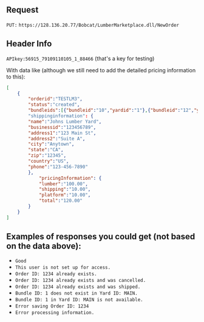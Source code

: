 ## Request

`PUT:` `https://128.136.20.77/Bobcat/LumberMarketplace.dll/NewOrder`

## Header Info

`APIkey:56915_79109110105_1_88466` (that's a key for testing)

With data like (although we still need to add the detailed pricing information to this):

```json
[
    {
        "orderid":"TESTLM3",
        "status":"created",
        "bundleids":[{"bundleid":"10","yardid":"1"},{"bundleid":"12","yardid":"1"}]
        "shippinginformation": {
        "name":"Johns Lumber Yard",
        "businessid":"123456789",
        "address1":"123 Main St",
        "address2":"Suite A",
        "city":"Anytown",
        "state":"CA",
        "zip":"12345",
        "country":"US",
        "phone":"123-456-7890"
        },
            "pricingInformation": {
            "lumber":"100.00",
            "shipping":"10.00",
            "platform":"10.00",
            "total":"120.00"
        }
    }
]
```

## Examples of responses you could get (not based on the data above):

-   `Good`
-   `This user is not set up for access.`
-   `Order ID: 1234 already exists.`
-   `Order ID: 1234 already exists and was cancelled.`
-   `Order ID: 1234 already exists and was shipped.`
-   `Bundle ID: 1 does not exist in Yard ID: MAIN.`
-   `Bundle ID: 1 in Yard ID: MAIN is not available.`
-   `Error saving Order ID: 1234`
-   `Error processing information.`
